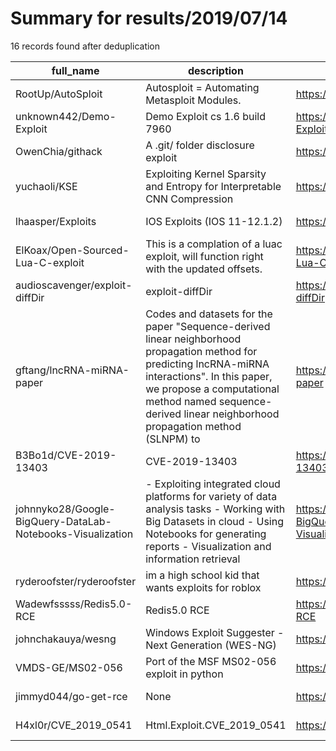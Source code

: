 
# Summary for results/2019/07/14
    
16 records found after deduplication

| full_name | description | html_url | matched_list | matched_count | pushed_at | size | stargazers_count | language | forks_count |
|------------------------------------------------------------|-----------------------------------------------------------------------------------------------------------------------------------------------------------------------------------------------------------------------------------------------------------------|-------------------------------------------------------------------------------|----------------------|-----------------|---------------------------|--------|--------------------|------------|---------------|
| RootUp/AutoSploit | Autosploit = Automating Metasploit Modules. | https://github.com/RootUp/AutoSploit | ['sploit'] | 1 | 2019-07-14 05:18:48+00:00 | 26 | 55 | Ruby | 36 |
| unknown442/Demo-Exploit | Demo Exploit cs 1.6 build 7960 | https://github.com/unknown442/Demo-Exploit | ['exploit'] | 1 | 2019-07-14 07:16:58+00:00 | 13 | 4 | C | 0 |
| OwenChia/githack | A .git/ folder disclosure exploit | https://github.com/OwenChia/githack | ['exploit'] | 1 | 2019-07-14 12:31:48+00:00 | 67 | 7 | Python | 2 |
| yuchaoli/KSE | Exploiting Kernel Sparsity and Entropy for Interpretable CNN Compression | https://github.com/yuchaoli/KSE | ['exploit'] | 1 | 2019-07-14 11:43:37+00:00 | 7146 | 41 | Python | 19 |
| lhaasper/Exploits | IOS Exploits (IOS 11-12.1.2) | https://github.com/lhaasper/Exploits | ['exploit'] | 1 | 2019-07-14 13:42:49+00:00 | 22 | 3 | C | 3 |
| ElKoax/Open-Sourced-Lua-C-exploit | This is a complation of a luac exploit, will function right with the updated offsets. | https://github.com/ElKoax/Open-Sourced-Lua-C-exploit | ['exploit'] | 1 | 2019-07-14 01:22:27+00:00 | 699 | 0 | C++ | 0 |
| audioscavenger/exploit-diffDir | exploit-diffDir | https://github.com/audioscavenger/exploit-diffDir | ['exploit'] | 1 | 2019-07-14 22:03:12+00:00 | 32 | 0 | Shell | 0 |
| gftang/lncRNA-miRNA-paper | Codes and datasets for the paper "Sequence-derived linear neighborhood propagation method for predicting lncRNA-miRNA interactions". In this paper, we propose a computational method named sequence-derived linear neighborhood propagation method (SLNPM) to | https://github.com/gftang/lncRNA-miRNA-paper | ['exploit'] | 1 | 2019-07-14 05:24:47+00:00 | 834 | 3 | MATLAB | 0 |
| B3Bo1d/CVE-2019-13403 | CVE-2019-13403 | https://github.com/B3Bo1d/CVE-2019-13403 | ['cve-2'] | 1 | 2019-07-14 06:10:00+00:00 | 670 | 0 | nan | 0 |
| johnnyko28/Google-BigQuery-DataLab-Notebooks-Visualization | - Exploiting integrated cloud platforms for variety of data analysis tasks - Working with Big Datasets in cloud - Using Notebooks for generating reports - Visualization and information retrieval | https://github.com/johnnyko28/Google-BigQuery-DataLab-Notebooks-Visualization | ['exploit'] | 1 | 2019-07-14 06:48:53+00:00 | 2231 | 0 | | 0 |
| ryderoofster/ryderoofster | im a high school kid that wants exploits for roblox | https://github.com/ryderoofster/ryderoofster | ['exploit'] | 1 | 2019-07-14 07:33:38+00:00 | 0 | 0 | | 0 |
| Wadewfsssss/Redis5.0-RCE | Redis5.0 RCE | https://github.com/Wadewfsssss/Redis5.0-RCE | ['rce'] | 1 | 2019-07-14 11:56:06+00:00 | 17 | 1 | Python | 0 |
| johnchakauya/wesng | Windows Exploit Suggester - Next Generation (WES-NG) | https://github.com/johnchakauya/wesng | ['exploit'] | 1 | 2019-07-14 17:18:54+00:00 | 1559 | 0 | Python | 0 |
| VMDS-GE/MS02-056 | Port of the MSF MS02-056 exploit in python | https://github.com/VMDS-GE/MS02-056 | ['exploit'] | 1 | 2019-07-14 20:40:10+00:00 | 17 | 0 | Python | 0 |
| jimmyd044/go-get-rce | None | https://github.com/jimmyd044/go-get-rce | ['rce'] | 1 | 2019-07-14 21:08:17+00:00 | 0 | 0 | | 0 |
| H4xl0r/CVE_2019_0541 | Html.Exploit.CVE_2019_0541 | https://github.com/H4xl0r/CVE_2019_0541 | ['cve-2', 'exploit'] | 2 | 2019-07-14 11:46:29+00:00 | 0 | 3 | | 1 |
